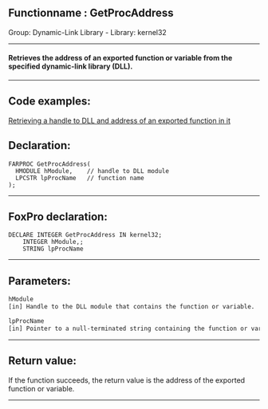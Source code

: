 <link rel="stylesheet" type="text/css" href="../../css/win32api.css">  
<link rel="stylesheet" href="https://cdnjs.cloudflare.com/ajax/libs/font-awesome/4.7.0/css/font-awesome.min.css">

## Functionname : GetProcAddress
Group: Dynamic-Link Library - Library: kernel32    
***  


#### Retrieves the address of an exported function or variable from the specified dynamic-link library (DLL).

***  


## Code examples:
[Retrieving a handle to DLL and address of an exported function in it](../../samples/sample_085.md)  

## Declaration:
```foxpro  
FARPROC GetProcAddress(
  HMODULE hModule,    // handle to DLL module
  LPCSTR lpProcName   // function name
);  
```  
***  


## FoxPro declaration:
```foxpro  
DECLARE INTEGER GetProcAddress IN kernel32;
	INTEGER hModule,;
	STRING lpProcName  
```  
***  


## Parameters:
```txt  
hModule
[in] Handle to the DLL module that contains the function or variable.

lpProcName
[in] Pointer to a null-terminated string containing the function or variable name, or the function"s ordinal value. If this parameter is an ordinal value, it must be in the low-order word; the high-order word must be zero.  
```  
***  


## Return value:
If the function succeeds, the return value is the address of the exported function or variable.  
***  


